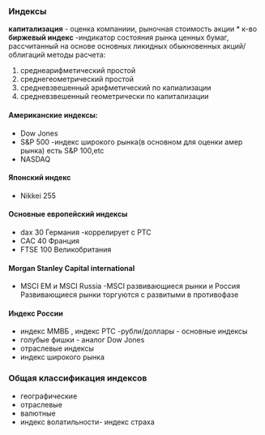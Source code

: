 ### Индексы
**капитализация** - оценка компаниии, рыночная стоимость акции * к-во<br>
**биржевый индекс** -индикатор состояния рынка ценных бумаг, рассчитанный на основе основных ликидных обыкновенных акций/облигаций
методы расчета:
1. среднеарифметический простой
2.  среднегеометрический простой
3. средневзвешенный арифметический по капиализации 
4. средневзвешенный геометрически по капитализации


#### Американские  индексы:
* Dow Jones
* S&P 500 -индекс широкого рынка(в основном для оценки амер рынка) есть S&P 100,etc
* NASDAQ

####  Японский индекс
* Nikkei 255

#### Основные европейский индексы
* dax 30 Германия -коррелирует с РТС
* CAC 40 Франция
* FTSE 100 Великобритания

#### Morgan Stanley Capital international
* MSCI EM и MSCI Russia -MSCI развивающиеся рынки и Россия <br>
Развивающиеся рынки торгуются с развитыми в противофазе

#### Индекс России
* индекс ММВБ , индекс РТС -рубли/доллары - основные индексы
* голубые фишки - аналог Dow Jones
* отраслевые индексы
* индекс широкого рынка

### Общая классификация индексов
* географические
* отраслевые
* валютные 
* индекс волатильности- индекс страха